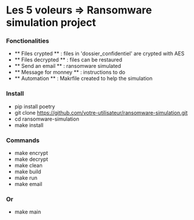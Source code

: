 # Les 5 voleurs => Ransomware simulation project


### Fonctionalities

- ** Files crypted ** : files in 'dossier_confidentiel' are crypted with AES
- ** Files decrypted ** : files can be restaured
- ** Send an email ** : ransomware simulated
- ** Message for monney ** : instructions to do
- ** Automation ** : Makrfile created to help the simulation


### Install
- pip install poetry
- git clone https://github.com/votre-utilisateur/ransomware-simulation.git
- cd ransomware-simulation
- make install

### Commands
- make encrypt
- make decrypt
- make clean
- make build
- make run
- make email

### Or
- make main
